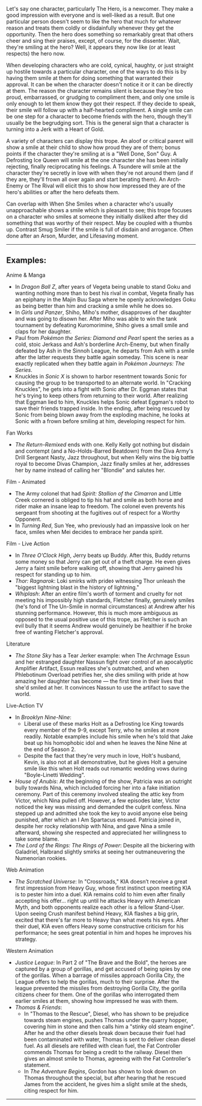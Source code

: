 Let's say one character, particularly The Hero, is a newcomer. They make a good impression with everyone and is well-liked as a result. But one particular person doesn't seem to like the hero that much for whatever reason and treats them coldly or disdainfully whenever they get the opportunity. Then the hero does something so remarkably great that others cheer and sing their praises, except, of course, for the dissenter. Wait, they're smiling at the hero? Well, it appears they now like (or at least respects) the hero now.

When developing characters who are cold, cynical, haughty, or just straight up hostile towards a particular character, one of the ways to do this is by having them smile at them for doing something that warranted their approval. It can be when the character doesn't notice it or it can be directly at them. The reason the character remains silent is because they're too proud, embarrassed, or grudging to compliment them, and only one smile is only enough to let them know they got their respect. If they decide to speak, their smile will follow up with a half-hearted compliment. A single smile can be one step for a character to become friends with the hero, though they'll usually be the begrudging sort. This is the general sign that a character is turning into a Jerk with a Heart of Gold.

A variety of characters can display this trope. An aloof or critical parent will show a smile at their child to show how proud they are of them; bonus points if the character they're smiling at is a "Well Done, Son" Guy. A Defrosting Ice Queen will smile at the one character she has been initially rejecting, finally reciprocating his feelings. A Tsundere will smile at the character they're secretly in love with when they're not around them (and if they are, they'll frown all over again and start berating them). An Arch-Enemy or The Rival will elicit this to show how impressed they are of the hero's abilities or after the hero defeats them.

Can overlap with When She Smiles when a character who's usually unapproachable shows a smile which is pleasant to see; this trope focuses on a character who smiles at someone they initially disliked after they did something that was worthy of their respect. May be coupled with a thumbs up. Contrast Smug Smiler if the smile is full of disdain and arrogance. Often done after an Arson, Murder, and Lifesaving moment.

___

## Examples:

Anime & Manga

-   In _Dragon Ball Z_, after years of Vegeta being unable to stand Goku and wanting nothing more than to best his rival in combat, Vegeta finally has an epiphany in the Majin Buu Saga where he openly acknowledges Goku as being better than him and cracking a smile while he does so.
-   In _Girls und Panzer_, Shiho, Miho's mother, disapproves of her daughter and was going to disown her. After Miho was able to win the tank tournament by defeating Kuromorimine, Shiho gives a small smile and claps for her daughter.
-   Paul from _Pokémon the Series: Diamond and Pearl_ spent the series as a cold, stoic Jerkass and Ash's borderline Arch-Enemy, but when finally defeated by Ash in the Sinnoh League, he departs from Ash with a smile after the latter requests they battle again someday. This scene is near exactly replicated when they battle again in _Pokémon Journeys: The Series_.
-   Knuckles in _Sonic X_ is shown to harbor resentment towards Sonic for causing the group to be transported to an alternate world. In "Cracking Knuckles", he gets into a fight with Sonic after Dr. Eggman states that he's trying to keep others from returning to their world. After realizing that Eggman lied to him, Knuckles helps Sonic defeat Eggman's robot to save their friends trapped inside. In the ending, after being rescued by Sonic from being blown away from the exploding machine, he looks at Sonic with a frown before smiling at him, developing respect for him.

Fan Works

-   _The Return-Remixed_ ends with one. Kelly Kelly got nothing but disdain and contempt (and a No-Holds-Barred Beatdown) from the Diva Army's Drill Sergeant Nasty, Jazz throughout, but when Kelly wins the big battle royal to become Divas Champion, Jazz finally smiles at her, addresses her by name instead of calling her "Blondie" and salutes her.

Film - Animated

-   The Army colonel that had _Spirit: Stallion of the Cimarron_ and Little Creek cornered is obliged to tip his hat and smile as both horse and rider make an insane leap to freedom. The colonel even prevents his sergeant from shooting at the fugitives out of respect for a Worthy Opponent.
-   In _Turning Red_, Sun Yee, who previously had an impassive look on her face, smiles when Mei decides to embrace her panda spirit.

Film - Live Action

-   In _Three O'Clock High_, Jerry beats up Buddy. After this, Buddy returns some money so that Jerry can get out of a theft charge. He even gives Jerry a faint smile before walking off, showing that Jerry gained his respect for standing up to him.
-   _Thor: Ragnarok_: Loki smirks with pride<small>◊</small> witnessing Thor unleash the "biggest lightning blast in the history of lightning."
-   _Whiplash_: After an entire film's worth of torment and cruelty for not meeting his impossibly high standards, Fletcher finally, genuinely smiles (he's fond of The Un-Smile in normal circumstances) at Andrew after his stunning performance. However, this is much more ambiguous as opposed to the usual positive use of this trope, as Fletcher is such an evil bully that it seems Andrew would genuinely be healthier if he broke free of wanting Fletcher's approval.

Literature

-   _The Stone Sky_ has a Tear Jerker example: when The Archmage Essun and her estranged daughter Nassun fight over control of an apocalyptic Amplifier Artifact, Essun realizes she's outmatched, and when Phlebotinum Overload petrifies her, she dies smiling with pride at how amazing her daughter has become — the first time in their lives that she'd smiled at her. It convinces Nassun to use the artifact to save the world.

Live-Action TV

-   In _Brooklyn Nine-Nine_:
    -   Liberal use of these marks Holt as a Defrosting Ice King towards every member of the 9-9, except Terry, who he smiles at more readily. Notable examples include his smile when he's told that Jake beat up his homophobic idol and when he leaves the Nine Nine at the end of Season 2.
    -   Despite the fact that they're very much in love, Holt's husband, Kevin, is also not at all demonstrative, but he gives Holt a genuine smile like this when Holt reads out romantic wedding vows during "Boyle-Linetti Wedding".
-   _House of Anubis_: At the beginning of the show, Patricia was an outright bully towards Nina, which included forcing her into a fake initiation ceremony. Part of this ceremony involved stealing the attic key from Victor, which Nina pulled off. However, a few episodes later, Victor noticed the key was missing and demanded the culprit confess. Nina stepped up and admitted she took the key to avoid anyone else being punished, after which an I Am Spartacus ensued. Patricia joined in, despite her rocky relationship with Nina, and gave Nina a smile afterward, showing she respected and appreciated her willingness to take some blame.
-   _The Lord of the Rings: The Rings of Power_: Despite all the bickering with Galadriel, Halbrand slightly smirks at seeing her outmaneuvering the Numenorian rookies.

Web Animation

-   _The Scratched Universe_: In "Crossroads," KIA doesn’t receive a great first impression from Heavy Guy, whose first instinct upon meeting KIA is to pester him into a duel. KIA remains cold to him even after finally accepting his offer... right up until he attacks Heavy with American Myth, and both opponents realize each other is a fellow Stand-User. Upon seeing Crush manifest behind Heavy, KIA flashes a big grin, excited that there's far more to Heavy than what meets his eyes. After their duel, KIA even offers Heavy some constructive criticism for his performance; he sees great potential in him and hopes he improves his strategy.

Western Animation

-   _Justice League_: In Part 2 of "The Brave and the Bold", the heroes are captured by a group of gorillas, and get accused of being spies by one of the gorillas. When a barrage of missiles approach Gorilla City, the League offers to help the gorillas, much to their surprise. After the league prevented the missiles from destroying Gorilla City, the gorilla citizens cheer for them. One of the gorillas who interrogated them earlier smiles at them, showing how impressed he was with them.
-   _Thomas & Friends_:
    -   In "Thomas to the Rescue", Diesel, who has shown to be prejudice towards steam engines, pushes Thomas under the quarry hopper, covering him in stone and then calls him a "stinky old steam engine". After he and the other diesels break down because their fuel had been contaminated with water, Thomas is sent to deliver clean diesel fuel. As all diesels are refilled with clean fuel, the Fat Controller commends Thomas for being a credit to the railway. Diesel then gives an almost smile to Thomas, agreeing with the Fat Controller's statement.
    -   In _The Adventure Begins_, Gordon has shown to look down on Thomas throughout the special, but after hearing that he rescued James from the accident, he gives him a slight smile at the sheds, citing respect for him.

___